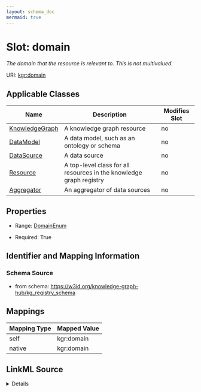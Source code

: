```yaml
---
layout: schema_doc
mermaid: true
---
```




# Slot: domain


_The domain that the resource is relevant to. This is not multivalued._





URI: [kgr:domain](https://w3id.org/bridge2ai/data-sheets-schema/domain)



<!-- no inheritance hierarchy -->





## Applicable Classes

| Name | Description | Modifies Slot |
| --- | --- | --- |
| [KnowledgeGraph](KnowledgeGraph.html) | A knowledge graph resource |  no  |
| [DataModel](DataModel.html) | A data model, such as an ontology or schema |  no  |
| [DataSource](DataSource.html) | A data source |  no  |
| [Resource](Resource.html) | A top-level class for all resources in the knowledge graph registry |  no  |
| [Aggregator](Aggregator.html) | An aggregator of data sources |  no  |







## Properties

* Range: [DomainEnum](DomainEnum.html)

* Required: True





## Identifier and Mapping Information







### Schema Source


* from schema: https://w3id.org/knowledge-graph-hub/kg_registry_schema




## Mappings

| Mapping Type | Mapped Value |
| ---  | ---  |
| self | kgr:domain |
| native | kgr:domain |




## LinkML Source

<details>
```yaml
name: domain
description: The domain that the resource is relevant to. This is not multivalued.
from_schema: https://w3id.org/knowledge-graph-hub/kg_registry_schema
rank: 1000
alias: domain
owner: Resource
domain_of:
- Resource
range: DomainEnum
required: true

```
</details>
